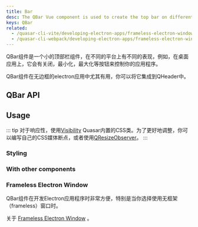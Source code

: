 ```yaml
---
title: Bar
desc: The QBar Vue component is used to create the top bar on different platforms.
keys: QBar
related:
  - /quasar-cli-vite/developing-electron-apps/frameless-electron-window
  - /quasar-cli-webpack/developing-electron-apps/frameless-electron-window
---
```


QBar组件是一个小的顶部栏组件，在不同的平台上有不同的表现，例如，在桌面应用上，它会有关闭，最小化，最大化等按钮来控制你的应用程序。

QBar组件在无边框的electron应用中尤其有用，你可以将它集成到QHeader中。

## QBar API

<doc-api file="QBar" />

## Usage

::: tip
对于响应性，使用[Visibility](/style/visibility#Window-Width-Related)  Quasar内置的CSS类。为了更好地调整，你可以编写自己的CSS媒体断点，或者使用[QResizeObserver](/vue-components/resize-observer)。
:::

### Styling

<doc-example title="MacOS style" file="QBar/MacOS" no-edit />

<doc-example title="Windows style" file="QBar/Windows" />

<doc-example title="iOS style" file="QBar/iOS" no-edit />

<doc-example title="Android style" file="QBar/Android" />

### With other components

<doc-example title="QMenu" file="QBar/Menu" />

<doc-example title="QDialog" file="QBar/Dialog" />

<doc-example title="QHeader with QToolbar" file="QBar/Header" />

### Frameless Electron Window
QBar组件在开发Electron应用程序时非常方便，特别是当你选择使用无框架（frameless）窗口时。

关于 [Frameless Electron Window](/quasar-cli/developing-electron-apps/frameless-electron-window) 。
